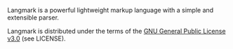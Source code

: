 Langmark is a powerful lightweight markup language with a simple and extensible
parser.

Langmark is distributed under the terms of the
[GNU General Public License v3.0](http://www.gnu.org/copyleft/gpl.html)
(see LICENSE).
